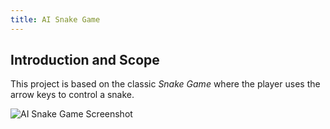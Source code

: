 ```yaml
---
title: AI Snake Game
---
```


## Introduction and Scope

This project is based on the classic *Snake Game* where the player uses the arrow keys to control a snake.

![AI Snake Game Screenshot](images/snake/ai_snake_game.png)




